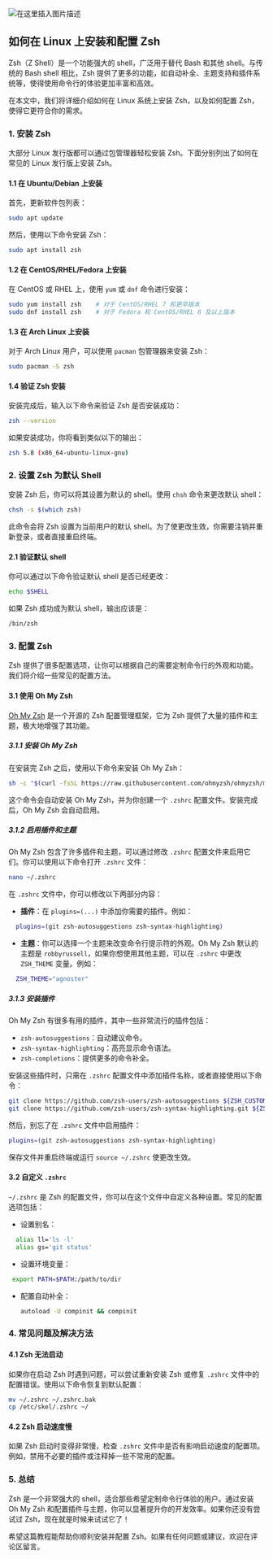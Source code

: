 

![在这里插入图片描述](https://i-blog.csdnimg.cn/direct/c93bb11135084f32bc410553e78dbaef.png)





## 如何在 Linux 上安装和配置 Zsh

Zsh（Z Shell）是一个功能强大的 shell，广泛用于替代 Bash 和其他 shell。与传统的 Bash shell 相比，Zsh 提供了更多的功能，如自动补全、主题支持和插件系统等，使得使用命令行的体验更加丰富和高效。

在本文中，我们将详细介绍如何在 Linux 系统上安装 Zsh，以及如何配置 Zsh，使得它更符合你的需求。

### 1. 安装 Zsh

大部分 Linux 发行版都可以通过包管理器轻松安装 Zsh。下面分别列出了如何在常见的 Linux 发行版上安装 Zsh。

#### 1.1 在 Ubuntu/Debian 上安装

首先，更新软件包列表：

```bash
sudo apt update
```

然后，使用以下命令安装 Zsh：

```bash
sudo apt install zsh
```

#### 1.2 在 CentOS/RHEL/Fedora 上安装

在 CentOS 或 RHEL 上，使用 `yum` 或 `dnf` 命令进行安装：

```bash
sudo yum install zsh    # 对于 CentOS/RHEL 7 和更早版本
sudo dnf install zsh    # 对于 Fedora 和 CentOS/RHEL 8 及以上版本
```

#### 1.3 在 Arch Linux 上安装

对于 Arch Linux 用户，可以使用 `pacman` 包管理器来安装 Zsh：

```bash
sudo pacman -S zsh
```

#### 1.4 验证 Zsh 安装

安装完成后，输入以下命令来验证 Zsh 是否安装成功：

```bash
zsh --version
```

如果安装成功，你将看到类似以下的输出：

```bash
zsh 5.8 (x86_64-ubuntu-linux-gnu)
```

### 2. 设置 Zsh 为默认 Shell

安装 Zsh 后，你可以将其设置为默认的 shell。使用 `chsh` 命令来更改默认 shell：

```bash
chsh -s $(which zsh)
```

此命令会将 Zsh 设置为当前用户的默认 shell。为了使更改生效，你需要注销并重新登录，或者直接重启终端。

#### 2.1 验证默认 shell

你可以通过以下命令验证默认 shell 是否已经更改：

```bash
echo $SHELL
```

如果 Zsh 成功成为默认 shell，输出应该是：

```bash
/bin/zsh
```

### 3. 配置 Zsh

Zsh 提供了很多配置选项，让你可以根据自己的需要定制命令行的外观和功能。我们将介绍一些常见的配置方法。

#### 3.1 使用 Oh My Zsh

[Oh My Zsh](https://ohmyz.sh/) 是一个开源的 Zsh 配置管理框架，它为 Zsh 提供了大量的插件和主题，极大地增强了其功能。

##### 3.1.1 安装 Oh My Zsh

在安装完 Zsh 之后，使用以下命令来安装 Oh My Zsh：

```bash
sh -c "$(curl -fsSL https://raw.githubusercontent.com/ohmyzsh/ohmyzsh/master/tools/install.sh)"
```

这个命令会自动安装 Oh My Zsh，并为你创建一个 `.zshrc` 配置文件。安装完成后，Oh My Zsh 会自动启用。

##### 3.1.2 启用插件和主题

Oh My Zsh 包含了许多插件和主题，可以通过修改 `.zshrc` 配置文件来启用它们。你可以使用以下命令打开 `.zshrc` 文件：

```bash
nano ~/.zshrc
```

在 `.zshrc` 文件中，你可以修改以下两部分内容：

- **插件**：在 `plugins=(...)` 中添加你需要的插件。例如：

```bash
  plugins=(git zsh-autosuggestions zsh-syntax-highlighting)
 ```

- **主题**：你可以选择一个主题来改变命令行提示符的外观。Oh My Zsh 默认的主题是 `robbyrussell`，如果你想使用其他主题，可以在 `.zshrc` 中更改 `ZSH_THEME` 变量。例如：

```bash
  ZSH_THEME="agnoster"
  ```

##### 3.1.3 安装插件

Oh My Zsh 有很多有用的插件，其中一些非常流行的插件包括：

- `zsh-autosuggestions`：自动建议命令。
- `zsh-syntax-highlighting`：高亮显示命令语法。
- `zsh-completions`：提供更多的命令补全。

安装这些插件时，只需在 `.zshrc` 配置文件中添加插件名称，或者直接使用以下命令：

```bash
git clone https://github.com/zsh-users/zsh-autosuggestions ${ZSH_CUSTOM:-~/.oh-my-zsh/custom}/plugins/zsh-autosuggestions
git clone https://github.com/zsh-users/zsh-syntax-highlighting.git ${ZSH_CUSTOM:-~/.oh-my-zsh/custom}/plugins/zsh-syntax-highlighting
```

然后，别忘了在 `.zshrc` 文件中启用插件：

```bash
plugins=(git zsh-autosuggestions zsh-syntax-highlighting)
```

保存文件并重启终端或运行 `source ~/.zshrc` 使更改生效。

#### 3.2 自定义 `.zshrc`

`~/.zshrc` 是 Zsh 的配置文件，你可以在这个文件中自定义各种设置。常见的配置选项包括：

- 设置别名：

```bash
  alias ll='ls -l'
  alias gs='git status'
  ```

- 设置环境变量：

 ```bash
  export PATH=$PATH:/path/to/dir
  ```

- 配置自动补全：

  ```bash
  autoload -U compinit && compinit
  ```

### 4. 常见问题及解决方法

#### 4.1 Zsh 无法启动

如果你在启动 Zsh 时遇到问题，可以尝试重新安装 Zsh 或修复 `.zshrc` 文件中的配置错误。使用以下命令恢复到默认配置：

```bash
mv ~/.zshrc ~/.zshrc.bak
cp /etc/skel/.zshrc ~/
```

#### 4.2 Zsh 启动速度慢

如果 Zsh 启动时变得非常慢，检查 `.zshrc` 文件中是否有影响启动速度的配置项。例如，禁用不必要的插件或注释掉一些不常用的配置。

### 5. 总结

Zsh 是一个非常强大的 shell，适合那些希望定制命令行体验的用户。通过安装 Oh My Zsh 和配置插件与主题，你可以显著提升你的开发效率。如果你还没有尝试过 Zsh，现在就是时候来试试它了！

希望这篇教程能帮助你顺利安装并配置 Zsh。如果有任何问题或建议，欢迎在评论区留言。
